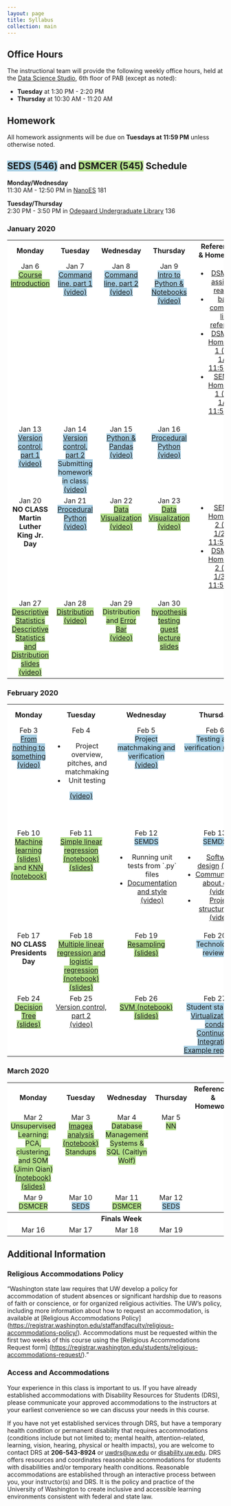 ```yaml
---
layout: page
title: Syllabus
collection: main
---
```


## Office Hours

The instructional team will provide the following weekly office hours, held at the [Data Science Studio](https://escience.washington.edu/wrf-data-science-studio/), 6th floor of PAB (except as noted):

- **Tuesday** at 1:30 PM - 2:20 PM  
- **Thursday** at 10:30 AM - 11:20 AM  

## Homework

All homework assignments will be due on **Tuesdays at 11:59 PM** unless otherwise noted.

## <span style="background-color:#a6cee3">SEDS (546)</span> and <span style="background-color:#b2df8a">DSMCER (545)</span> Schedule


**Monday/Wednesday** <br>11:30 AM - 12:50 PM in [NanoES](http://uw.edu/maps/?nan) 181

**Tuesday/Thursday** <br>2:30 PM - 3:50 PM in [Odegaard Undergraduate Library](http://uw.edu/maps?oug) 136

<!--SEDS background color: #a6cee3
DSMCER background color: #b2df8a-->


### January 2020
<table style="width:100%; text-align:center" id="jan">
  <tr style="text-align: center; background-color:white">
    <th style="width: 20%">Monday</th>
    <th style="width: 20%">Tuesday</th>
    <th style="width: 20%">Wednesday</th>
    <th style="width: 20%">Thursday</th>
    <th style="width: 20%">References<br/>& Homework</th>
  </tr>
  <tr style="text-align: center; background-color:white; vertical-align: top">
    <td>Jan 6 <br/> 
    	<span style="background-color:#b2df8a"><A HREF="https://github.com/UWDIRECT/UWDIRECT.github.io/raw/master/Wi20_content/DSMCER/L1_Intro_to_Data_Science.pptx">Course Introduction</A></span> </td>
    <td>Jan 7 <br/> 
    	<span style="background-color:#a6cee3"><A HREF="https://github.com/UWDIRECT/UWDIRECT.github.io/raw/master/Wi20_content/SEDS/L1.1.Command_Line.pptx">Command line, part 1</A><br/><A HREF="https://uw.hosted.panopto.com/Panopto/Pages/Viewer.aspx?id=a4df1313-530c-4ff0-a802-ab3b01750434">(video)</A></span></td>
    <td>Jan 8 <br/> 
    	<span style="background-color:#a6cee3"><A HREF="https://github.com/UWDIRECT/UWDIRECT.github.io/raw/master/Wi20_content/SEDS/L1.1.Command_Line.pptx">Command line, part 2</A><br/><A HREF="https://uw.hosted.panopto.com/Panopto/Pages/Viewer.aspx?id=1502144b-80c0-4144-af9a-ab3c014179b1">(video)</A></span></td>
    <td>Jan 9 <br/> 
    	<span style="background-color:#a6cee3"><A HREF="https://raw.githubusercontent.com/UWDIRECT/UWDIRECT.github.io/master/Wi20_content/SEDS/L2.Simple_Breakout.ipynb">Intro to Python & Notebooks</A><br/><A HREF="https://uw.hosted.panopto.com/Panopto/Pages/Viewer.aspx?id=3480e1fc-6c03-4596-9efa-ab3d0172f04f">(video)</A></span> </td>
    <td><UL>
    	<LI><A HREF="https://aiche.onlinelibrary.wiley.com/doi/10.1002/aic.15192">DSMCER assigned reading</A></LI>
    	<LI><A HREF="https://github.com/UWDIRECT/UWDIRECT.github.io/raw/master/Wi19_content/SEDS/CSE%20390%20Bash%20Command%20Reference.pdf">bash command line reference</A></LI>
    	<LI><a HREF="https://classroom.github.com/a/oqV5DZF2">DSMCER Homework 1 (Due 1/14 11:59 PM)</A></LI>
    	<LI><a HREF="https://classroom.github.com/a/k-5fCOKt">SEMDS Homework 1 (Due 1/22 11:59 PM)</A></LI>
			</UL></td>
  </tr>
  <tr style="text-align: center; background-color:white; vertical-align: top">
    <td>Jan 13 <br/> 
    	<span style="background-color:#a6cee3"><A HREF="https://github.com/UWDIRECT/UWDIRECT.github.io/raw/master/Wi20_content/SEDS/L3.Version_Control.pptx">Version control, part 1</A><br/><A HREF="https://uw.hosted.panopto.com/Panopto/Pages/Viewer.aspx?id=b4d6c6c4-b7fe-4353-b2de-ab410141b55a">(video)</A></span> </td>
    <td>Jan 14 <br/> 
    	<span style="background-color:#a6cee3"><A HREF="https://github.com/UWDIRECT/UWDIRECT.github.io/raw/master/Wi20_content/SEDS/L3.Version_Control.pptx">Version control, part 2</A><br/>Submitting homework in class.<br/><A HREF="https://uw.hosted.panopto.com/Panopto/Pages/Viewer.aspx?id=3d20d1ba-c695-4e20-aee7-ab4201730de9">(video)</A></span> </td>
    <td>Jan 15 <br/> 
    	<span style="background-color:#a6cee3"><A HREF="https://raw.githubusercontent.com/UWDIRECT/UWDIRECT.github.io/master/Wi20_content/SEDS/L4.Python.ipynb">Python & Pandas</A><br/><A HREf="https://uw.hosted.panopto.com/Panopto/Pages/Viewer.aspx?id=3f5d8794-289a-4cd2-855e-ab4301422ec5">(video)</A></span> </td>
    <td>Jan 16 <br/> 
    	<span style="background-color:#a6cee3"><A HREF="https://raw.githubusercontent.com/UWDIRECT/UWDIRECT.github.io/master/Wi20_content/SEDS/L5.Procedural_Python.ipynb">Procedural Python</A><br/><A HREf="https://uw.hosted.panopto.com/Panopto/Pages/Viewer.aspx?id=0ed7185d-4905-4961-b5cc-ab440173adda">(video)</A></span> </td>
    <td></td>
  </tr>
  <tr style="text-align: center; background-color:white; vertical-align: top">
    <td>Jan 20 <br/> 
    	<span style="font-weight:bold">NO CLASS<br>Martin Luther King Jr. Day</span> </td>
    <td>Jan 21 <br/> 
    	<span style="background-color:#a6cee3"><A HREF="https://raw.githubusercontent.com/UWDIRECT/UWDIRECT.github.io/master/Wi20_content/SEDS/L5.Procedural_Python.ipynb">Procedural Python</A><br/><A HREf="https://uw.hosted.panopto.com/Panopto/Pages/Viewer.aspx?id=74b3f07d-b4bf-4dc5-ab7f-ab490172e1e3">(video)</A></span> </td>
    <td>Jan 22 <br/> 
    	<span style="background-color:#b2df8a"><A HREF="https://raw.githubusercontent.com/UWDIRECT/UWDIRECT.github.io/master/Wi20_content/DSMCER/L2_Visualization.pptx">Data Visualization</A><br/><A HREf="https://uw.hosted.panopto.com/Panopto/Pages/Viewer.aspx?id=079695e3-d852-484a-96a3-ab4a014207f0">(video)</A></span> </td>
    <td>Jan 23 <br/> 
    	<span style="background-color:#b2df8a"><A HREF="https://raw.githubusercontent.com/UWDIRECT/UWDIRECT.github.io/master/Wi20_content/DSMCER/L2_Visualization.ipynb">Data Visualization</A><br/><A HREf="https://uw.hosted.panopto.com/Panopto/Pages/Viewer.aspx?id=04300ec1-6326-4788-9899-ab4b01739dbb">(video)</A></span> </td>
    <td><ul><li><A HREF="https://classroom.github.com/a/uMHEAeek">SEMDS Homework 2 (Due 1/28 @ 11:59 PM)</A></li>
			<li><A HREF="https://classroom.github.com/a/mMuO9vEL">DSMCER Homework 2 (Due 1/30 @ 11:50 PM)</A></li>
			</ul>
			</td>
  </tr>
  <tr style="text-align: center; background-color:white; vertical-align: top">
    <td>Jan 27 <br/> 
    	<span style="background-color:#b2df8a"><A HREF="https://raw.githubusercontent.com/UWDIRECT/UWDIRECT.github.io/master/Wi20_content/DSMCER/L3_Descriptive_Statistics.ipynb">Descriptive Statistics</A><br/><A HREF="https://raw.githubusercontent.com/UWDIRECT/UWDIRECT.github.io/master/Wi20_content/DSMCER/L34_Descriptive_Statistics_Distribution.pptx">Descriptive Statistics and Distribution slides</A><br/><A HREf="https://uw.hosted.panopto.com/Panopto/Pages/Viewer.aspx?id=12484c78-19f5-4f66-9b63-ab4f01427668#">(video)</A></span> </td>
    <td>Jan 28 <br/> 
    	<span style="background-color:#b2df8a"><A HREF="https://raw.githubusercontent.com/UWDIRECT/UWDIRECT.github.io/master/Wi20_content/DSMCER/L4_Distributions.ipynb">Distribution</A><br/><A HREf="https://uw.hosted.panopto.com/Panopto/Pages/Viewer.aspx?id=78c6f1f6-5302-4d9d-acd6-ab500173cb0e#">(video)</A></span> </td>
    <td>Jan 29 <br/> 
    	<span style="background-color:#b2df8a">Distribution and <A HREF="https://raw.githubusercontent.com/UWDIRECT/UWDIRECT.github.io/master/Wi20_content/DSMCER/L5p1_Error_Bar.pptx"> Error Bar</A><br/><A HREf="https://uw.hosted.panopto.com/Panopto/Pages/Viewer.aspx?id=81c7a49e-485d-4415-a86f-ab510141b4fd#">(video)</A></span> </td>
    <td>Jan 30 <br/> 
    	<span style="background-color:#b2df8a"><A HREF="https://raw.githubusercontent.com/UWDIRECT/UWDIRECT.github.io/master/Wi20_content/DSMCER/L5_Hypothesis_testing.ipynb">hypothesis testing</A><br/><A HREF="https://raw.githubusercontent.com/UWDIRECT/UWDIRECT.github.io/master/Wi20_content/DSMCER/L5_Hypothesis_testing.pptx">guest lecture slides</A></span> </td>
    <td></td>
  </tr>
</table>


### February 2020


<table style="width:100%; text-align:center" id="feb">
  <tr style="text-align: center; background-color:white">
    <th style="width: 20%">Monday</th>
    <th style="width: 20%">Tuesday</th>
    <th style="width: 20%">Wednesday</th>
    <th style="width: 20%">Thursday</th>
    <th style="width: 20%">References<br/>& Homework</th>
  </tr>
  <tr style="text-align: center; background-color:white; vertical-align: top">
    <td>Feb 3 <br/> 
    	<span style="background-color:#a6cee3">
				<A HREF="https://github.com/UWDIRECT/UWDIRECT.github.io/raw/master/Wi20_content/SEDS/L6.NothingToSomething.ipynb">From nothing to something</A>
				<A HREf="https://uw.hosted.panopto.com/Panopto/Pages/Viewer.aspx?id=fff9e3e3-0489-4599-9475-ab56014194a0">(video)</A>
			</span>
		</td>
    <td>Feb 4 <br/> 
    	<span style="background-color:#a6cee3"><UL><LI>Project overview, pitches, and matchmaking</LI><LI>Unit testing</LI></UL><A HREF="https://uw.hosted.panopto.com/Panopto/Pages/Viewer.aspx?id=14b433b0-95d8-4011-a572-ab5701747b8c">(video)</A></span> </td>
    <td>Feb 5 <br/> 
    	<span style="background-color:#a6cee3">Project matchmaking and verification
				<A HREF="https://uw.hosted.panopto.com/Panopto/Pages/Viewer.aspx?id=9440e563-c7ea-4dfa-8822-ab58014200e5">(video)</A>
		</span> </td>
    <td>Feb 6 <br/> 
    	<span style="background-color:#a6cee3">Testing and verification <A HREF="https://uw.hosted.panopto.com/Panopto/Pages/Viewer.aspx?id=ea936d09-3bec-4d31-8809-ab5901731013">(video)</A></span> </td>
    <td><ul><li><A HREF="https://classroom.github.com/a/FqrRZxMS">DSMCER Homework 3 (Due 2/10 @ 11:50 PM)</A></li><LI><A HREF="https://classroom.github.com/a/-Umw2T4h">SEMDS Homework 3 (Due 2/13 @ 11:59 PM)</A></LI> 
        </ul></td>
  </tr>
  <tr style="text-align: center; background-color:white; vertical-align: top">
    <td>Feb 10 <br/> 
    	<span style="background-color:#b2df8a"> <A HREF="https://github.com/UWDIRECT/UWDIRECT.github.io/raw/master/Wi20_content/DSMCER/L6_MLIntro_20.pptx"> Machine learning (slides) </A> and <A HREF="https://github.com/UWDIRECT/UWDIRECT.github.io/raw/master/Wi20_content/DSMCER/L6_MLIntro.ipynb"> KNN (notebook) </A></span> </td>
    <td>Feb 11 <br/> 
    	<span style="background-color:#b2df8a"><A HREF="https://github.com/UWDIRECT/UWDIRECT.github.io/raw/master/Wi20_content/DSMCER/L7p1_SimpleRegression.ipynb">Simple linear regression (notebook) </A> <A HREF="https://github.com/UWDIRECT/UWDIRECT.github.io/raw/master/Wi20_content/DSMCER/L7p1_simpleRegression_20.pptx"> (slides) </A> </span> </td>
    <td>Feb 12 <br/> 
    	<span style="background-color:#a6cee3">SEMDS
				<ul>
					<li>Running unit tests from `.py` files</li>
					<li><A HREF="https://github.com/UWDIRECT/UWDIRECT.github.io/blob/master/Wi20_content/SEDS/L8.Style_and_Documentation.pptx?raw=true">Documentation and style</A> <A HREF="https://uw.hosted.panopto.com/Panopto/Pages/Viewer.aspx?id=306b8365-acd6-47fb-b55a-ab5f0141db50">(video)</A></li>
				</ul>
			</span>
    </td>
    <td>Feb 13 <br/> 
    	<span style="background-color:#a6cee3">SEMDS
				<ul>
					<li><A HREF="https://github.com/UWDIRECT/UWDIRECT.github.io/blob/master/Wi20_content/SEDS/L10.Software_Design.pptx?raw=true">Software design</A> <A HREF="https://uw.hosted.panopto.com/Panopto/Pages/Viewer.aspx?id=89e9d4be-b1eb-4168-aee4-ab6001731b28">(video)</A></li>
					<li><A HREF="https://github.com/UWDIRECT/UWDIRECT.github.io/blob/master/Wi20_content/SEDS/L10.Communication.pptx?raw=true">Communicating about code</A> <A HREF="https://uw.hosted.panopto.com/Panopto/Pages/Viewer.aspx?id=89e9d4be-b1eb-4168-aee4-ab6001731b28">(video)</A></li>
					<li><A HREF="https://github.com/UWDIRECT/UWDIRECT.github.io/raw/master/Wi20_content/SEDS/L9.Project_Structure.pdf">Project structure & CI</A> <A HREF="https://uw.hosted.panopto.com/Panopto/Pages/Viewer.aspx?id=89e9d4be-b1eb-4168-aee4-ab6001731b28">(video)</A></li>
				</ul>
			</span>
		</td>
    <td>
				<ul>
				<li><A HREF="https://classroom.github.com/a/QsVqEX1R">SEMDS Homework 4 - "the BIG one"<BR>(Due 2/24/20 @ 11:59 PM)</A></li>
				</ul>
		</td>
  </tr>
  <tr style="text-align: center; background-color:white; vertical-align: top">
    <td>Feb 17 <br/> 
    	<span style="font-weight:bold">NO CLASS<br>Presidents Day</span> </td>
    <td>Feb 18 <br/> 
    	<span style="background-color:#b2df8a"> <A HREF="https://github.com/UWDIRECT/UWDIRECT.github.io/raw/master/Wi20_content/DSMCER/L7_Regression.ipynb"> Multiple linear regression and logistic regression (notebook) </A> <A HREF="https://github.com/UWDIRECT/UWDIRECT.github.io/raw/master/Wi20_content/DSMCER/L7p2_multiRegression_20.pptx"> (slides) </A> </span> </td>
    <td>Feb 19 <br/> 
    	<span style="background-color:#b2df8a"> <A HREF="https://github.com/UWDIRECT/UWDIRECT.github.io/raw/master/Wi20_content/DSMCER/L8_Resampling.ipynb"> Resampling </A> <A HREF="https://github.com/UWDIRECT/UWDIRECT.github.io/raw/master/Wi20_content/DSMCER/L8_Resampling_20.pptx"> (slides) </A> </span> </td>
    <td>Feb 20 <br/> 
    	<span style="background-color:#a6cee3">Technology reviews</span> </td>
    <td></td>
  </tr>
  <tr style="text-align: center; background-color:white; vertical-align: top">
    <td>Feb 24 <br/> 
    	<span style="background-color:#b2df8a"> <A HREF="https://github.com/UWDIRECT/UWDIRECT.github.io/raw/master/Wi20_content/DSMCER/L9_DecisionTrees.ipynb"> Decision Tree </A> <A HREF="https://github.com/UWDIRECT/UWDIRECT.github.io/raw/master/Wi20_content/DSMCER/L9_DecisionTrees_20.pptx"> (slides) </A> </span> </td>
    <td>Feb 25 <br/> 
    	<span style="background-color:#a6cee3"></span><A HREF="https://github.com/UWDIRECT/UWDIRECT.github.io/raw/master/Wi20_content/SEDS/L11.Version_Control_p2.pptx">Version control, part 2</A><BR><A HREF="https://uw.hosted.panopto.com/Panopto/Pages/Viewer.aspx?id=33ee92aa-5d59-47fd-bb44-ab6c0176415e">(video)</A></td>
    <td>Feb 26 <br/> 
    	<span style="background-color:#b2df8a"> <A HREF="https://github.com/UWDIRECT/UWDIRECT.github.io/raw/master/Wi20_content/DSMCER/L10_SVMs.ipynb"> SVM (notebook) </A> <A HREF="https://github.com/UWDIRECT/UWDIRECT.github.io/raw/master/Wi20_content/DSMCER/L10_SvM_20.pptx"> (slides) </A> </span> </td>
    <td>Feb 27 <br/> 
    	<span style="background-color:#a6cee3">Student standups<BR><A HREF="https://github.com/UWDIRECT/UWDIRECT.github.io/raw/master/Wi20_content/SEDS/L12.Virtualization.pptx">Virtualization & conda</A><BR><A HREF="https://github.com/UWDIRECT/UWDIRECT.github.io/raw/master/Wi20_content/SEDS/L13.Continuous_Integration.pptx">Continuous Integration</A><BR><A HREF="https://github.com/dacb/codebase_conda">Example repository</A></span> </td>
    <td><ul><li><A HREF="https://classroom.github.com/a/SuL2RAQm">DSMCER Homework 4 (Due 3/3 @ 11:50 PM)</A></li>
        </ul></td>
  </tr>
</table>


### March 2020


<table style="width:100%; text-align:center" id="mar">
  <tr style="text-align: center; background-color:white">
    <th style="width: 20%">Monday</th>
    <th style="width: 20%">Tuesday</th>
    <th style="width: 20%">Wednesday</th>
    <th style="width: 20%">Thursday</th>
    <th style="width: 20%">References<br/>& Homework</th>
  </tr>
  <tr style="text-align: center; background-color:white; vertical-align: top">
    <td>Mar 2 <br/> 
    	<span style="background-color:#b2df8a">Unsupervised Learning: PCA, clustering, and SOM (Jimin Qian) 
	    <A HREF="https://github.com/UWDIRECT/UWDIRECT.github.io/raw/master/Wi20_content/DSMCER/L11_PCA_KMeans.ipynb">  (notebook) </A> <A HREF="https://github.com/UWDIRECT/UWDIRECT.github.io/raw/master/Wi20_content/DSMCER/PCA_clustering_SOM.pptx"> (slides) </A> </span> </td>
    <td>Mar 3 <br/> 
    	<span style="background-color:#b2df8a"> <A HREF="https://github.com/UWDIRECT/UWDIRECT.github.io/raw/master/Wi20_content/DSMCER/L12_Image_Analysis.ipynb"> Imagea analysis (notebook) </A> <BR> Standups </span> </td>
    <td>Mar 4 <br/> 
    	<span style="background-color:#b2df8a">Database Management Systems & SQL (Caitlyn Wolf)</span> </td>
    <td>Mar 5 <br/> 
    	<span style="background-color:#b2df8a"> NN </span> </td>
    <td></td>
  </tr>
  <tr style="text-align: center; background-color:white; vertical-align: top">
    <td>Mar 9 <br/> 
    	<span style="background-color:#b2df8a">DSMCER</span> </td>
    <td>Mar 10 <br/> 
    	<span style="background-color:#a6cee3">SEDS</span> </td>
    <td>Mar 11 <br/> 
    	<span style="background-color:#b2df8a">DSMCER</span> </td>
    <td>Mar 12 <br/> 
    	<span style="background-color:#a6cee3">SEDS</span> </td>
    <td></td>
  </tr>
  <tr style="text-align: center; background-color:white; vertical-align: top">
    <th colspan="5"> Finals Week </th>
  </tr>
  <tr style="text-align: center; background-color:white; vertical-align: top">
    <td>Mar 16 </td>
    <td>Mar 17 </td>
    <td>Mar 18 </td>
    <td>Mar 19 </td>
    <td></td>
  </tr>
</table>


## Additional Information

### Religious Accommodations Policy
“Washington state law requires that UW develop a policy for accommodation of student absences or significant hardship due to reasons of faith or conscience, or for organized religious activities. The UW’s policy, including more information about how to request an accommodation, is available at [Religious Accommodations Policy] (https://registrar.washington.edu/staffandfaculty/religious-accommodations-policy/). Accommodations must be requested within the first two weeks of this course using the [Religious Accommodations Request form] (https://registrar.washington.edu/students/religious-accommodations-request/).”

### Access and Accommodations
Your experience in this class is important to us. If you have already established accommodations with Disability Resources for Students (DRS), please communicate your approved accommodations to the instructors at your earliest convenience so we can discuss your needs in this course.

If you have not yet established services through DRS, but have a temporary health condition or permanent disability that requires accommodations (conditions include but not limited to; mental health, attention-related, learning, vision, hearing, physical or health impacts), you are welcome to contact DRS at **206-543-8924** or <uwdrs@uw.edu> or [disability.uw.edu](http://depts.washington.edu/uwdrs/). DRS offers resources and coordinates reasonable accommodations for students with disabilities and/or temporary health conditions.  Reasonable accommodations are established through an interactive process between you, your instructor(s) and DRS.  It is the policy and practice of the University of Washington to create inclusive and accessible learning environments consistent with federal and state law.


<!--## 546 / SEDS topics
Due Wed 11 59 PM   


| Week  | Tuesday Topic | Thursday Topic | References | Assignment |
|:------------|:-------------|:----------------|:-------------------|:-------------|
|1| [8 Jan] <br> [Intro & Command Line](https://github.com/UWDIRECT/UWDIRECT.github.io/raw/master/Wi19_content/SEDS/L1.Intro_Command_Line.pptx) ([video](https://uw.hosted.panopto.com/Panopto/Pages/Viewer.aspx?id=a85c102c-e851-4b6c-b608-a9cf0173521d)) | [10 Jan] <br> Morning: [Command Line, cont.](https://github.com/UWDIRECT/UWDIRECT.github.io/blob/master/Wi19_content/SEDS/L1.1.Command_Line.pptx?raw=true) ([video](https://uw.hosted.panopto.com/Panopto/Pages/Viewer.aspx?id=383fc220-5c29-4fa5-8f29-a9d10140fa36)) <br> <br> Afternoon: Intro to Python & Notebooks ([video](https://uw.hosted.panopto.com/Panopto/Pages/Viewer.aspx?id=814d0bfd-7c4f-4228-9e59-a9d101736ab0))<br>[L2.Simple_Breakout.ipynb](https://raw.githubusercontent.com/UWDIRECT/UWDIRECT.github.io/master/Wi19_content/SEDS/L2.Simple_Breakout.ipynb) | [bash command line reference](https://github.com/UWDIRECT/UWDIRECT.github.io/raw/master/Wi19_content/SEDS/CSE%20390%20Bash%20Command%20Reference.pdf) | [SEDS Homework 1](https://classroom.github.com/a/PIVkqgU7), Due Tue. Jan 22
|2| [15 Jan] <br> Morning: [Version control](https://github.com/UWDIRECT/UWDIRECT.github.io/raw/master/Wi19_content/SEDS/L3.Version_Control.pptx), part I ([video](https://uw.hosted.panopto.com/Panopto/Pages/Viewer.aspx?id=083bb22f-efad-473a-a3d8-a9d601412337))<br> <br> Afternoon: More version control!([video](https://uw.hosted.panopto.com/Panopto/Pages/Viewer.aspx?id=1ab0be05-0b61-4eeb-81ea-a9d601745b57)) | [17 Jan] <br> Version control, part II.5 & submitting homework<br>Python & Pandas [L4.Python.ipynb](https://raw.githubusercontent.com/UWDIRECT/UWDIRECT.github.io/master/Wi19_content/SEDS/L4.Python.ipynb) ([video1](https://uw.hosted.panopto.com/Panopto/Pages/Viewer.aspx?id=a113c2b8-a244-4207-a759-a9d801413775), [video2](https://uw.hosted.panopto.com/Panopto/Pages/Viewer.aspx?id=3088055e-9c4c-4b32-8d62-a9d80172fe5b))  | [Setting up an editor in git](http://swcarpentry.github.io/git-novice/02-setup/index.html) | [SEDS Homework 2](https://classroom.github.com/a/7TpQO0hJ), Due Jan 31
|3| [22 Jan] <br> [Procedural Python](https://raw.githubusercontent.com/UWDIRECT/UWDIRECT.github.io/master/Wi19_content/SEDS/L5.Procedural_Python.ipynb) [(video)](https://uw.hosted.panopto.com/Panopto/Pages/Viewer.aspx?id=f2d91feb-3e23-48b7-8f73-a9dd01415c38) | [24 Jan] <br> [Procedural Python](https://raw.githubusercontent.com/UWDIRECT/UWDIRECT.github.io/master/Wi19_content/SEDS/L5.Procedural_Python.ipynb) [(video, part 1)](https://uw.hosted.panopto.com/Panopto/Pages/Viewer.aspx?id=fc33fca3-0237-49f2-9b3a-a9df0142fbcd) [(video, part 2)](https://uw.hosted.panopto.com/Panopto/Pages/Viewer.aspx?id=4860c4b3-3700-406c-ae99-a9df0173a12b) | |
|4| [29 Jan] <br> See DSMCER | [31 Jan] <br> See DSMCER | |
|5| [5 Feb] <br> Snow Day <br> | [7 Feb] <br> [From Nothing to Something](https://github.com/UWDIRECT/UWDIRECT.github.io/raw/master/Wi19_content/SEDS/L6.NothingToSomething.pptx)<br>[notebook](https://github.com/UWDIRECT/UWDIRECT.github.io/raw/master/Wi19_content/SEDS/L6.NothingToSomething.ipynb) ([video](https://uw.hosted.panopto.com/Panopto/Pages/Viewer.aspx?id=82b29831-a6cb-4f1f-899f-a9ed0141b48a))<br>[Project slides](https://github.com/UWDIRECT/UWDIRECT.github.io/raw/master/Wi19_content/SEDS/L6.NothingToSomething.pptx) | | [SEDS Homework 3](https://classroom.github.com/a/6P_JtJI9), Due Feb. 21, 2019
|6| [12 Feb] <br> [Unit Tests](https://github.com/UWDIRECT/UWDIRECT.github.io/blob/master/Wi18_content/SEDS/L7.Testing.pptx?raw=true) [notebook](https://github.com/UWDIRECT/UWDIRECT.github.io/blob/master/Wi18_content/SEDS/L7.Testing.ipynb) [(video)](https://uw.hosted.panopto.com/Panopto/Pages/Viewer.aspx?id=686cc5f8-cf55-467a-b6cf-a8780142261d) <br> [Programming Style &  Documentation](https://github.com/UWDIRECT/UWDIRECT.github.io/blob/master/Wi18_content/SEDS/L8.Style_and_Documentation.pptx?raw=true) [(video)](https://uw.hosted.panopto.com/Panopto/Pages/Viewer.aspx?id=23bb8b04-7573-4914-864e-a87801730ce2)  | [14 Feb] <br> [Communication about Software](https://github.com/UWDIRECT/UWDIRECT.github.io/blob/master/Wi19_content/SEDS/L10.Communication.pptx?raw=true) <br> [Software Design](https://github.com/UWDIRECT/UWDIRECT.github.io/blob/master/Wi19_content/SEDS/L10.Software_Design.pptx?raw=true) <br> [Partially filled Unit Test notebook](https://github.com/UWDIRECT/UWDIRECT.github.io/blob/master/Wi18_content/SEDS/L7.Testing.pptx?raw=true) [(video)](https://uw.hosted.panopto.com/Panopto/Pages/Viewer.aspx?id=5bd63c31-718c-4d17-8f2e-a9f401418b79) |  | [SEDS Homework 4](https://classroom.github.com/a/SJGyu1_R), Due Feb. 26, 2019
|7| [19 Feb] <br> [Version control, part 2; video to watch before class](https://uw.hosted.panopto.com/Panopto/Pages/Viewer.aspx?id=6e281753-663e-4285-b0e9-51f25c9253ff) | [21 Feb] <br> Technology Reviews | | SEDS Homework 5 |
|8| [26 Feb] <br> [Package Structure](https://github.com/UWDIRECT/UWDIRECT.github.io/raw/master/Wi19_content/SEDS/L11.Project_Structure.pdf) [(video)](https://uw.hosted.panopto.com/Panopto/Pages/Viewer.aspx?id=eb1a8a87-0e50-4978-9465-aa00017a6b1b) | [28 Feb] <br> [Virtualization](https://github.com/UWDIRECT/UWDIRECT.github.io/raw/master/Wi19_content/SEDS/L12.Virtualization.pptx) | ||
|9| [5 Mar] <br> Student Standups | [7 Mar] <br> Student Standups | |
|10| [12 Mar] <br> Student Standups | [14 Mar] <br> Student Standups | |
|Finals Week| Tentative:<br>March 19, 4:30 - 6:20, Location TBD<br>Project poster presentations | | | |

## 545 / DSMCER topics  
Due Wed 11 59 PM  

| Week  | Tuesday Topic | Thursday Topic | References | Assignment |
|:------------|:-------------|:----------------|:-------------------|:-------------|
|1| [8 Jan] <br> [Introduction to Data Science](https://github.com/UWDIRECT/UWDIRECT.github.io/raw/master/Wi19_content/DSMCER/L1_Intro_to_Data_Science.pdf) [(video)](https://uw.hosted.panopto.com/Panopto/Pages/Viewer.aspx?id=910b1b2e-b963-452f-8895-a9cf01408f04) | [10 Jan] <br> See SEDS | [Beck et al, 2016](https://onlinelibrary.wiley.com/doi/full/10.1002/aic.15192) | [DSMCER Homework 1](https://classroom.github.com/a/WEWMwMYb), Due Thu. Jan 17 |
|2| [15 Jan] <br> See SEDS | [17 Jan] <br> See SEDS |  |
|3| [22 Jan] <br> [Data Visualization](https://raw.githubusercontent.com/UWDIRECT/UWDIRECT.github.io/master/Wi19_content/DSMCER/L2_Visualization_filled.ipynb), [Video](https://uw.hosted.panopto.com/Panopto/Pages/Viewer.aspx?id=c6a4003d-21c8-4a09-b52a-a9dd01733b6e) | [24 Jan] <br> See SEDS  | | [DSMCER Homework 2](https://classroom.github.com/a/1Xq7zd9y), Due Thurs. Jan 31 |
|4| [29 Jan] <br> Morning: Guest Lecture: Intellectual Property by Laura Dorsey <br> <br> Afternoon: [Stats Part I (Descriptive Stats)](https://raw.githubusercontent.com/UWDIRECT/UWDIRECT.github.io/master/Wi19_content/DSMCER/L3_Descriptive_Statistics_filled.ipynb), [Video](https://uw.hosted.panopto.com/Panopto/Pages/Viewer.aspx?id=84e3bc5a-7f1d-439d-bc95-a9e50000bdda) | [31 Jan] <br> Morning: [Stats Part II (Distributions)](https://raw.githubusercontent.com/UWDIRECT/UWDIRECT.github.io/master/Wi19_content/DSMCER/L4_Distributions_filled.ipynb), [Video](https://uw.hosted.panopto.com/Panopto/Pages/Viewer.aspx?id=2e8a47f0-e818-40a6-9ed8-a9e601439b83) <br> <br> Afternoon: [Stats Part III (Hypothesis Testing)](https://raw.githubusercontent.com/UWDIRECT/UWDIRECT.github.io/master/Wi19_content/DSMCER/L5_Hypothesis_testing_filled.ipynb), Video (2018, [1](https://uw.hosted.panopto.com/Panopto/Pages/Viewer.aspx?id=7d0662a2-efe0-4d50-9abe-a87a0141896d) and [2](https://uw.hosted.panopto.com/Panopto/Pages/Viewer.aspx?id=d17a0ca9-3325-4476-9ab6-a87f017319ed))| | [DSMCER Homework 3](https://classroom.github.com/a/-F-TUY0b), Due Thurs. Feb 7 |
|5| [5 Feb] <br> Snow day | [7 Feb] <br>  Project Pitches & Matchmaking | | |
|6| [12 Feb] <br> Snow day | [14 Feb] <br> [Machine Learning Intro & KNNs](https://raw.githubusercontent.com/UWDIRECT/UWDIRECT.github.io/master/Wi19_content/DSMCER/L6_MLIntro.ipynb) <br> [Video](https://uw.hosted.panopto.com/Panopto/Pages/Viewer.aspx?id=afd06355-d395-416e-8c7a-a9f401734a5d) | | |
|7| [19 Feb] <br> [Regression](https://raw.githubusercontent.com/UWDIRECT/UWDIRECT.github.io/master/Wi19_content/DSMCER/L7_Regression.ipynb) and [slides](https://github.com/UWDIRECT/UWDIRECT.github.io/blob/master/Wi19_content/DSMCER/L7_Regression.pptx) <br> [Decision Trees](https://raw.githubusercontent.com/UWDIRECT/UWDIRECT.github.io/master/Wi19_content/DSMCER/L10_DecisionTrees_filled.ipynb) <br> [video](https://uw.hosted.panopto.com/Panopto/Pages/Auth/Access.aspx?delivery=2d9edc2f-da54-43fb-9ec8-a8940147b50d) | [21 Feb] <br> [Image Analysis](https://raw.githubusercontent.com/UWDIRECT/UWDIRECT.github.io/blob/master/Wi19_content/DSMCER/L9_Image_Analysis_filled.ipynb) <br> [SVMs and Unsupervised Learning](https://raw.githubusercontent.com/UWDIRECT/UWDIRECT.github.io/blob/master/Wi18_content/DSMCER/L13.SVM_Unsupervised.pptx?raw=true) <br> [SVM notebook](https://raw.githubusercontent.com/UWDIRECT/UWDIRECT.github.io/master/Wi19_content/DSMCER/L11_SVMs_supplementary.ipynb) | |
|8| [26 Feb] <br> [Bootstrapping and Cross-Validation](https://raw.githubusercontent.com/UWDIRECT/UWDIRECT.github.io/master/Wi19_content/DSMCER/L8_Validation.ipynb) | [28 Feb] <br> [Regularization](https://raw.githubusercontent.com/UWDIRECT/UWDIRECT.github.io/master/Wi19_content/DSMCER/L8_SubsetRegularization_filled.ipynb) | | [DSMCER Homework 4](https://classroom.github.com/a/pSvY8aI_), Due Thurs, Feb 28 |
|9| [5 Mar] <br> Caitlyn Wolf: <br> [DBMS & SQL](https://raw.githubusercontent.com/UWDIRECT/UWDIRECT.github.io/master/Wi19_content/DSMCER/L10_DBMS_answers.pdf) | [7 Mar] <br> [Neural Networks](https://raw.githubusercontent.com/UWDIRECT/UWDIRECT.github.io/master/Wi19_content/DSMCER/L12_Neural_Networks_filled.ipynb) | | |
|10| [12 Mar] <br> Theodore Cohen: <br>  | [14 Mar] <br> Will Kearns: Hyak | | |
|Finals Week|  Tentative:<br>March 19, 4:30 - 6:20, Location TBD<br>Project poster presentations | | |

* ISL = Introduction to Statistical Learning by James et al. [Free PDF](http://www-bcf.usc.edu/~gareth/ISL/)
* ["Points of Significance"](https://www.nature.com/nmeth/articles?searchType=journalSearch&sort=PubDate&type=this-month&page=3) in *Nature Methods*

{: rules="groups"}
-->
